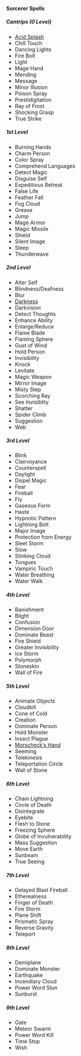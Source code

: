 #### Sorcerer Spells
##### Cantrips (0 Level)
- [Acid Splash](#Acid_Splash_acid_splash)
- Chill Touch
- Dancing Lights
- Fire Bolt
- Light
- Mage Hand
- Mending
- Message
- Minor Illusion
- Poison Spray
- Prestidigitation
- Ray of Frost
- Shocking Grasp
- True Strike

##### 1st Level
- Burning Hands
- Charm Person
- Color Spray
- Comprehend Languages
- Detect Magic
- Disguise Self
- Expeditious Retreat
- False Life
- Feather Fall
- Fog Cloud
- Grease
- Jump
- Mage Armor
- Magic Missile
- Shield
- Silent Image
- Sleep
- Thunderwave

##### 2nd Level
- Alter Self
- Blindness/Deafness
- Blur
- [Darkness](#Darkness_darkness)
- Darkvision
- Detect Thoughts
- Enhance Ability
- Enlarge/Reduce
- Flame Blade
- Flaming Sphere
- Gust of Wind
- Hold Person
- Invisibility
- Knock
- Levitate
- Magic Weapon
- Mirror Image
- Misty Step
- Scorching Ray
- See Invisiblity
- Shatter
- Spider Climb
- Suggestion
- Web

##### 3rd Level
- Blink
- Clairvoyance
- Counterspell
- Daylight
- Dispel Magic
- Fear
- Fireball
- Fly
- Gaseous Form
- Haste
- Hypnotic Pattern
- Lightning Bolt
- Major Image
- Protection from Energy
- Sleet Storm
- Slow
- Stinking Cloud
- Tongues
- Vampiric Touch
- Water Breathing
- Water Walk

##### 4th Level
- Banishment
- Blight
- Confusion
- Dimension Door
- Dominate Beast
- Fire Shield
- Greater Invisibility
- Ice Storm
- Polymorph
- Stoneskin
- Wall of Fire

##### 5th Level
- Animate Objects
- Cloudkill
- Cone of Cold
- Creation
- Dominate Person
- Hold Monster
- Insect Plague
- [Morscheck‘s Hand](#Morschecks_Hand_morschecks_hand) <!-- previously "Arcane Hand" -->
- Seeming
- Telekinesis
- Teleportation Circle
- Wall of Stone

##### 6th Level
- Chain Lightning
- Circle of Death
- Disintegrate
- Eyebite
- Flesh to Stone
- Freezing Sphere <!-- Might be renamed -->
- Globe of Invulnerability
- Mass Suggestion
- Move Earth
- Sunbeam
- True Seeing

##### 7th Level
- Delayed Blast Fireball
- Etherealness
- Finger of Death
- Fire Storm
- Plane Shift
- Prismatic Spray
- Reverse Gravity
- Teleport

##### 8th Level
- Demiplane
- Dominate Monster
- Earthquake
- Incendiary Cloud
- Power Word Stun
- Sunburst

##### 9th Level
- Gate
- Meteor Swarm
- Power Word Kill
- Time Stop
- Wish
